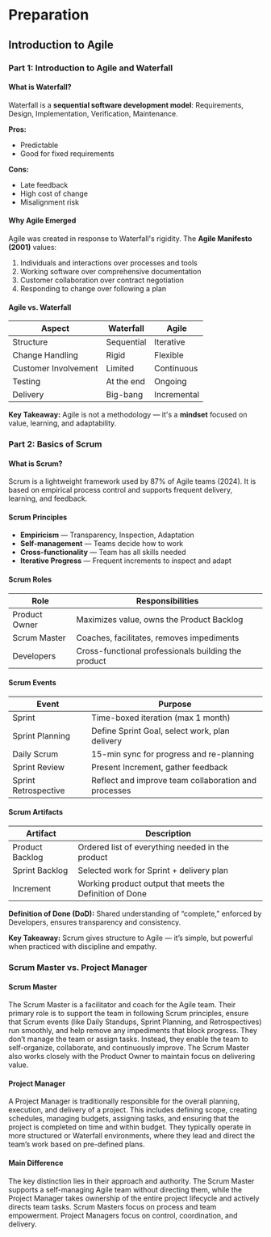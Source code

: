 # Preparation

## Introduction to Agile

### Part 1: Introduction to Agile and Waterfall

#### What is Waterfall?

Waterfall is a **sequential software development model**: Requirements, Design, Implementation, Verification, Maintenance.

**Pros:**

- Predictable
- Good for fixed requirements

**Cons:**

- Late feedback
- High cost of change
- Misalignment risk

#### Why Agile Emerged

Agile was created in response to Waterfall's rigidity. The **Agile Manifesto (2001)** values:

1. Individuals and interactions over processes and tools
2. Working software over comprehensive documentation
3. Customer collaboration over contract negotiation
4. Responding to change over following a plan

#### Agile vs. Waterfall

| Aspect               | Waterfall  | Agile       |
| -------------------- | ---------- | ----------- |
| Structure            | Sequential | Iterative   |
| Change Handling      | Rigid      | Flexible    |
| Customer Involvement | Limited    | Continuous  |
| Testing              | At the end | Ongoing     |
| Delivery             | Big-bang   | Incremental |

**Key Takeaway:** Agile is not a methodology — it's a **mindset** focused on
value, learning, and adaptability.

### Part 2: Basics of Scrum

#### What is Scrum?

Scrum is a lightweight framework used by 87% of Agile teams (2024). It is based
on empirical process control and supports frequent delivery, learning, and
feedback.

#### Scrum Principles

- **Empiricism** — Transparency, Inspection, Adaptation
- **Self-management** — Teams decide how to work
- **Cross-functionality** — Team has all skills needed
- **Iterative Progress** — Frequent increments to inspect and adapt

#### Scrum Roles

| Role          | Responsibilities                                    |
| ------------- | --------------------------------------------------- |
| Product Owner | Maximizes value, owns the Product Backlog           |
| Scrum Master  | Coaches, facilitates, removes impediments           |
| Developers    | Cross-functional professionals building the product |

#### Scrum Events

| Event                | Purpose                                              |
| -------------------- | ---------------------------------------------------- |
| Sprint               | Time-boxed iteration (max 1 month)                   |
| Sprint Planning      | Define Sprint Goal, select work, plan delivery       |
| Daily Scrum          | 15-min sync for progress and re-planning             |
| Sprint Review        | Present Increment, gather feedback                   |
| Sprint Retrospective | Reflect and improve team collaboration and processes |

#### Scrum Artifacts

| Artifact        | Description                                              |
| --------------- | -------------------------------------------------------- |
| Product Backlog | Ordered list of everything needed in the product         |
| Sprint Backlog  | Selected work for Sprint + delivery plan                 |
| Increment       | Working product output that meets the Definition of Done |

**Definition of Done (DoD):** Shared understanding of “complete,” enforced by
Developers, ensures transparency and consistency.

**Key Takeaway:** Scrum gives structure to Agile — it’s simple, but powerful
when practiced with discipline and empathy.

### Scrum Master vs. Project Manager

#### Scrum Master

The Scrum Master is a facilitator and coach for the Agile team. Their primary
role is to support the team in following Scrum principles, ensure that Scrum
events (like Daily Standups, Sprint Planning, and Retrospectives) run smoothly,
and help remove any impediments that block progress. They don’t manage the team
or assign tasks. Instead, they enable the team to self-organize, collaborate,
and continuously improve. The Scrum Master also works closely with the Product
Owner to maintain focus on delivering value.

#### Project Manager

A Project Manager is traditionally responsible for the overall planning,
execution, and delivery of a project. This includes defining scope, creating
schedules, managing budgets, assigning tasks, and ensuring that the project is
completed on time and within budget. They typically operate in more structured
or Waterfall environments, where they lead and direct the team’s work based on
pre-defined plans.

#### Main Difference

The key distinction lies in their approach and authority. The Scrum Master
supports a self-managing Agile team without directing them, while the Project
Manager takes ownership of the entire project lifecycle and actively directs
team tasks. Scrum Masters focus on process and team empowerment. Project
Managers focus on control, coordination, and delivery.
